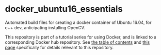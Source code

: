 # docker_ubuntu16_essentials
Automated build files for creating a docker container of Ubuntu 16.04, for c++ dev, anticipating installing OpenCV.

This repository is part of a tutorial series for using Docker, and is linked to a corresponding Docker hub repository. See [the table of contents](https://amytabb.com/tips/#docker-tutorial) and [this page](https://amytabb.com/ts/2018_08_04/) specifically for details relevant to this repository.

